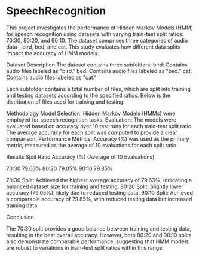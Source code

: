 # SpeechRecognition

This project investigates the performance of Hidden Markov Models (HMM) for speech recognition using datasets with varying train-test split ratios: 70:30, 80:20, and 90:10. The dataset comprises three categories of audio data—bird, bed, and cat. This study evaluates how different data splits impact the accuracy of HMM models.

Dataset Description
The dataset contains three subfolders:
bird: Contains audio files labeled as "bird."
bed: Contains audio files labeled as "bed."
cat: Contains audio files labeled as "cat."

Each subfolder contains a total number of files, which are split into training and testing datasets according to the specified ratios. Below is the distribution of files used for training and testing:

Methodology
Model Selection: Hidden Markov Models (HMMs) were employed for speech recognition tasks.
Evaluation: The models were evaluated based on accuracy over 10 test runs for each train-test split ratio. The average accuracy for each split was computed to provide a clear comparison.
Performance Metrics: Accuracy (%) was used as the primary metric, measured as the average of 10 evaluations for each split ratio.

Results
Split Ratio      Accuracy (%) (Average of 10 Evaluations)

70:30             79.63%
80:20             79.05%
90:10             79.85%

70:30 Split: Achieved the highest average accuracy of 79.63%, indicating a balanced dataset size for training and testing.
80:20 Split: Slightly lower accuracy (79.05%), likely due to reduced testing data.
90:10 Split: Achieved a comparable accuracy of 79.85%, with reduced testing data but increased training data.

Conclusion

The 70:30 split provides a good balance between training and testing data, resulting in the best overall accuracy. However, both 80:20 and 90:10 splits also demonstrate comparable performance, suggesting that HMM models are robust to variations in train-test split ratios within this range.


